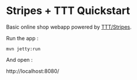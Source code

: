 # Stripes + TTT Quickstart

Basic online shop webapp powered by [TTT/Stripes](https://github.com/pojosontheweb/ttt/tree/master/stripes).

Run the app :

```
mvn jetty:run
```

And open :

http://localhost:8080/

